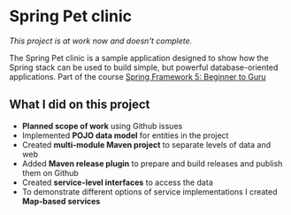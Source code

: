 # Spring Pet clinic

*This project is at work now and doesn't complete.*

The Spring Pet clinic is a sample application designed to show how the Spring stack can be used to build simple, but powerful database-oriented applications. Part of the course [Spring Framework 5: Beginner to Guru](https://www.udemy.com/course/spring-framework-5-beginner-to-guru/)

## What I did on this project
- **Planned scope of work** using Github issues
- Implemented **POJO data model** for entities in the project
- Created **multi-module Maven project** to separate levels of data and web
- Added **Maven release plugin** to prepare and build releases and publish them on Github
- Created **service-level interfaces** to access the data
- To demonstrate different options of service implementations I created **Map-based services**